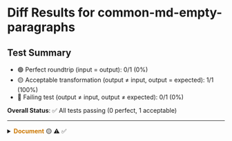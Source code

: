 # Diff Results for common-md-empty-paragraphs

## Test Summary

- 🟢 Perfect roundtrip (input = output): 0/1 (0%)
- 🟡 Acceptable transformation (output ≠ input, output = expected): 1/1 (100%)
- 🔴 Failing test (output ≠ input, output ≠ expected): 0/1 (0%)

**Overall Status**: ✅ All tests passing (0 perfect, 1 acceptable)

---

<details >
<summary><span style="color:#cc7700; font-weight:bold;">Document</span> 🟡 <span title="Input = Output?">⚠️</span> <span title="Visual match?">✅</span></summary>

<table>
<tr>
<th style="width: 33%">Original Input</th>
<th style="width: 33%">Expected Output</th>
<th style="width: 33%">Actual Output</th>
</tr>
<tr>
<td>

# Empty paragraphs test
<!-- 
TEST REASONING:
Empty paragraphs are crucial for document structure and should be preserved.
However, the serializer may normalize multiple consecutive newlines to a single blank line.
This test verifies how the serializer handles empty paragraphs during the roundtrip process.
-->

Line with content


Another line with content



Multiple empty lines between content


Last line

</td>
<td>

# Empty paragraphs test

<!-- 
TEST REASONING:
Empty paragraphs are crucial for document structure and should be preserved.
However, the serializer may normalize multiple consecutive newlines to a single blank line.
This test verifies how the serializer handles empty paragraphs during the roundtrip process.
-->

Line with content

Another line with content

Multiple empty lines between content

Last line

</td>
<td>

# Empty paragraphs test

<!-- 
TEST REASONING:
Empty paragraphs are crucial for document structure and should be preserved.
However, the serializer may normalize multiple consecutive newlines to a single blank line.
This test verifies how the serializer handles empty paragraphs during the roundtrip process.
-->

Line with content

Another line with content

Multiple empty lines between content

Last line

</td>
</tr>
<tr>
<td>

<pre><code># Empty paragraphs test
&lt;!-- 
TEST REASONING:
Empty paragraphs are crucial for document structure and should be preserved.
However, the serializer may normalize multiple consecutive newlines to a single blank line.
This test verifies how the serializer handles empty paragraphs during the roundtrip process.
--&gt;

Line with content


Another line with content



Multiple empty lines between content


Last line</code></pre>

</td>
<td>

<pre><code># Empty paragraphs test

&lt;!-- 
TEST REASONING:
Empty paragraphs are crucial for document structure and should be preserved.
However, the serializer may normalize multiple consecutive newlines to a single blank line.
This test verifies how the serializer handles empty paragraphs during the roundtrip process.
--&gt;

Line with content

Another line with content

Multiple empty lines between content

Last line</code></pre>

</td>
<td>

<pre><code># Empty paragraphs test

&lt;!-- 
TEST REASONING:
Empty paragraphs are crucial for document structure and should be preserved.
However, the serializer may normalize multiple consecutive newlines to a single blank line.
This test verifies how the serializer handles empty paragraphs during the roundtrip process.
--&gt;

Line with content

Another line with content

Multiple empty lines between content

Last line</code></pre>

</td>
</tr>
</table>

</details>

